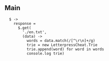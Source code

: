 ## Main

      $ ->
        response =
          $.get(
            './en.txt',
            (data) ->
              words = data.match(/[^\r\n]+/g)
              trie = new LetterpressCheat.Trie
              trie.append(word) for word in words
              console.log trie)